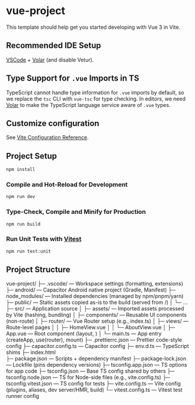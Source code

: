 # vue-project

This template should help get you started developing with Vue 3 in Vite.

## Recommended IDE Setup

[VSCode](https://code.visualstudio.com/) + [Volar](https://marketplace.visualstudio.com/items?itemName=Vue.volar) (and disable Vetur).

## Type Support for `.vue` Imports in TS

TypeScript cannot handle type information for `.vue` imports by default, so we replace the `tsc` CLI with `vue-tsc` for type checking. In editors, we need [Volar](https://marketplace.visualstudio.com/items?itemName=Vue.volar) to make the TypeScript language service aware of `.vue` types.

## Customize configuration

See [Vite Configuration Reference](https://vite.dev/config/).

## Project Setup

```sh
npm install
```

### Compile and Hot-Reload for Development

```sh
npm run dev
```

### Type-Check, Compile and Minify for Production

```sh
npm run build
```

### Run Unit Tests with [Vitest](https://vitest.dev/)

```sh
npm run test:unit
```
## Project Structure

vue-project/
├─ .vscode/                   — Workspace settings (formatting, extensions)
├─ android/                   — Capacitor Android native project (Gradle, Manifest)
├─ node_modules/              — Installed dependencies (managed by npm/pnpm/yarn)
├─ public/                    — Static assets copied as-is to the build (served from /)
│  └─ ...
├─ src/                       — Application source
│  ├─ assets/                 — Imported assets processed by Vite (hashing, bundling)
│  ├─ components/             — Reusable UI components (non-route)
│  ├─ router/                 — Vue Router setup (e.g., index.ts)
│  ├─ views/                  — Route-level pages
│  │  ├─ HomeView.vue
│  │  └─ AboutView.vue
│  ├─ App.vue                 — Root component (layout, <router-view/>)
│  └─ main.ts                 — App entry (createApp, use(router), mount)
├─ .prettierrc.json           — Prettier code-style config
├─ capacitor.config.ts        — Capacitor config
├─ env.d.ts                   — TypeScript shims 
├─ index.html                
├─ package.json               — Scripts + dependency manifest
├─ package-lock.json          — Lockfile (pins dependency versions)
├─ tsconfig.app.json          — TS options for app code
├─ tsconfig.json              — Base TS config shared by others
├─ tsconfig.node.json         — TS for Node-side files (e.g., vite.config.ts)
├─ tsconfig.vitest.json       — TS config for tests
├─ vite.config.ts             — Vite config (plugins, aliases, dev server/HMR, build)
└─ vitest.config.ts           — Vitest test runner config
